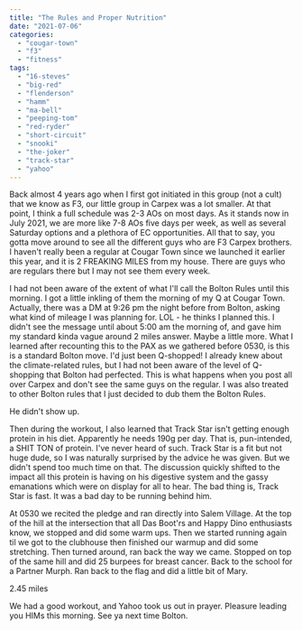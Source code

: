 ```yaml
---
title: "The Rules and Proper Nutrition"
date: "2021-07-06"
categories: 
  - "cougar-town"
  - "f3"
  - "fitness"
tags: 
  - "16-steves"
  - "big-red"
  - "flenderson"
  - "hamm"
  - "ma-bell"
  - "peeping-tom"
  - "red-ryder"
  - "short-circuit"
  - "snooki"
  - "the-joker"
  - "track-star"
  - "yahoo"
---
```


Back almost 4 years ago when I first got initiated in this group (not a cult) that we know as F3, our little group in Carpex was a lot smaller. At that point, I think a full schedule was 2-3 AOs on most days. As it stands now in July 2021, we are more like 7-8 AOs five days per week, as well as several Saturday options and a plethora of EC opportunities. All that to say, you gotta move around to see all the different guys who are F3 Carpex brothers. I haven't really been a regular at Cougar Town since we launched it earlier this year, and it is 2 FREAKING MILES from my house. There are guys who are regulars there but I may not see them every week.

I had not been aware of the extent of what I'll call the Bolton Rules until this morning. I got a little inkling of them the morning of my Q at Cougar Town. Actually, there was a DM at 9:26 pm the night before from Bolton, asking what kind of mileage I was planning for. LOL - he thinks I planned this. I didn't see the message until about 5:00 am the morning of, and gave him my standard kinda vague around 2 miles answer. Maybe a little more. What I learned after recounting this to the PAX as we gathered before 0530, is this is a standard Bolton move. I'd just been Q-shopped! I already knew about the climate-related rules, but I had not been aware of the level of Q-shopping that Bolton had perfected. This is what happens when you post all over Carpex and don't see the same guys on the regular. I was also treated to other Bolton rules that I just decided to dub them the Bolton Rules.

He didn't show up.

Then during the workout, I also learned that Track Star isn't getting enough protein in his diet. Apparently he needs 190g per day. That is, pun-intended, a SHIT TON of protein. I've never heard of such. Track Star is a fit but not huge dude, so I was naturally surprised by the advice he was given. But we didn't spend too much time on that. The discussion quickly shifted to the impact all this protein is having on his digestive system and the gassy emanations which were on display for all to hear. The bad thing is, Track Star is fast. It was a bad day to be running behind him.

At 0530 we recited the pledge and ran directly into Salem Village. At the top of the hill at the intersection that all Das Boot'rs and Happy Dino enthusiasts know, we stopped and did some warm ups. Then we started running again til we got to the clubhouse then finished our warmup and did some stretching. Then turned around, ran back the way we came. Stopped on top of the same hill and did 25 burpees for breast cancer. Back to the school for a Partner Murph. Ran back to the flag and did a little bit of Mary.

2.45 miles

We had a good workout, and Yahoo took us out in prayer. Pleasure leading you HIMs this morning. See ya next time Bolton.
